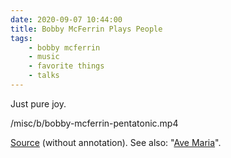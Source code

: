 ```yaml
---
date: 2020-09-07 10:44:00
title: Bobby McFerrin Plays People
tags:
    - bobby mcferrin
    - music
    - favorite things
    - talks
---
```


Just pure joy.

/misc/b/bobby-mcferrin-pentatonic.mp4

[Source](https://www.youtube.com/watch?v=ne6tB2KiZuk&feature=youtu.be) (without annotation). See also: "[Ave Maria](https://www.youtube.com/watch?v=14LcvpXmb74)".